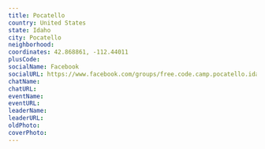 ```yaml
---
title: Pocatello
country: United States
state: Idaho
city: Pocatello
neighborhood: 
coordinates: 42.868861, -112.44011
plusCode:
socialName: Facebook
socialURL: https://www.facebook.com/groups/free.code.camp.pocatello.idaho
chatName:
chatURL:
eventName:
eventURL:
leaderName:
leaderURL:
oldPhoto: 
coverPhoto:
---
```

